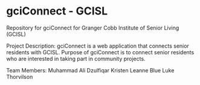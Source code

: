 # gciConnect - GCISL

Repository for gciConnect for Granger Cobb Institute of Senior Living (GCISL)

Project Description:
gciConnect is a web application that connects senior residents with GCISL. Purpose of gciConnect is to connect senior residents who are interested in taking part in community projects.

Team Members:
Muhammad Ali Dzulfiqar
Kristen Leanne Blue
Luke Thorvilson
